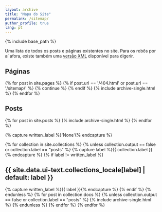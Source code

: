 ```yaml
---
layout: archive
title: "Mapa do Site"
permalink: /sitemap/
author_profile: true
lang: pt
---
```


{% include base_path %}

Uma lista de todos os posts e páginas existentes no site. Para os robôs por aí afora, existe também uma [versão XML](< {{ base_path }}/sitemap.xml>) disponível para digerir.

<h2>Páginas</h2>
{% for post in site.pages %}
  {% if post.url == '/404.html' or post.url == '/sitemap/' %}
    {% continue %}
  {% endif %}
  {% include archive-single.html %}
{% endfor %}

<h2>Posts</h2>
{% for post in site.posts %}
  {% include archive-single.html %}
{% endfor %}

{% capture written_label %}'None'{% endcapture %}

{% for collection in site.collections %}
{% unless collection.output == false or collection.label == "posts" %}
  {% capture label %}{{ collection.label }}{% endcapture %}
  {% if label != written_label %}
  <h2>{{ site.data.ui-text.collections_locale[label] | default: label }}</h2>
  {% capture written_label %}{{ label }}{% endcapture %}
  {% endif %}
{% endunless %}
{% for post in collection.docs %}
  {% unless collection.output == false or collection.label == "posts" %}
  {% include archive-single.html %}
  {% endunless %}
{% endfor %}
{% endfor %}
